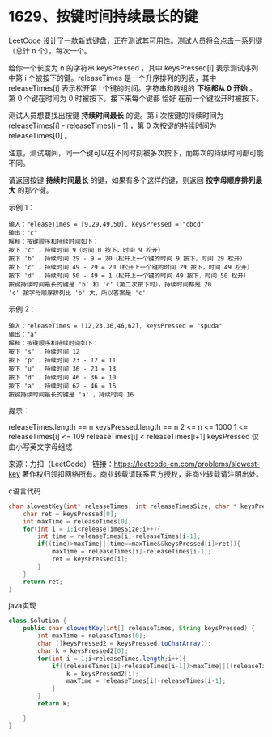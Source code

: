 # 1629、按键时间持续最长的键

LeetCode 设计了一款新式键盘，正在测试其可用性。测试人员将会点击一系列键（总计 n 个），每次一个。

给你一个长度为 n 的字符串 keysPressed ，其中 keysPressed[i] 表示测试序列中第 i 个被按下的键。releaseTimes 是一个升序排列的列表，其中 releaseTimes[i] 表示松开第 i 个键的时间。字符串和数组的 **下标都从 0 开始** 。第 0 个键在时间为 0 时被按下，接下来每个键都 恰好 在前一个键松开时被按下。

测试人员想要找出按键 **持续时间最长** 的键。第 i 次按键的持续时间为 releaseTimes[i] - releaseTimes[i - 1] ，第 0 次按键的持续时间为 releaseTimes[0] 。

注意，测试期间，同一个键可以在不同时刻被多次按下，而每次的持续时间都可能不同。

请返回按键 **持续时间最长** 的键，如果有多个这样的键，则返回 **按字母顺序排列最大** 的那个键。

 

示例 1：

```
输入：releaseTimes = [9,29,49,50], keysPressed = "cbcd"
输出："c"
解释：按键顺序和持续时间如下：
按下 'c' ，持续时间 9（时间 0 按下，时间 9 松开）
按下 'b' ，持续时间 29 - 9 = 20（松开上一个键的时间 9 按下，时间 29 松开）
按下 'c' ，持续时间 49 - 29 = 20（松开上一个键的时间 29 按下，时间 49 松开）
按下 'd' ，持续时间 50 - 49 = 1（松开上一个键的时间 49 按下，时间 50 松开）
按键持续时间最长的键是 'b' 和 'c'（第二次按下时），持续时间都是 20
'c' 按字母顺序排列比 'b' 大，所以答案是 'c'
```


示例 2：

```
输入：releaseTimes = [12,23,36,46,62], keysPressed = "spuda"
输出："a"
解释：按键顺序和持续时间如下：
按下 's' ，持续时间 12
按下 'p' ，持续时间 23 - 12 = 11
按下 'u' ，持续时间 36 - 23 = 13
按下 'd' ，持续时间 46 - 36 = 10
按下 'a' ，持续时间 62 - 46 = 16
按键持续时间最长的键是 'a' ，持续时间 16
```


提示：

releaseTimes.length == n
keysPressed.length == n
2 <= n <= 1000
1 <= releaseTimes[i] <= 109
releaseTimes[i] < releaseTimes[i+1]
keysPressed 仅由小写英文字母组成

来源：力扣（LeetCode）
链接：https://leetcode-cn.com/problems/slowest-key
著作权归领扣网络所有。商业转载请联系官方授权，非商业转载请注明出处。

c语言代码

```c
char slowestKey(int* releaseTimes, int releaseTimesSize, char * keysPressed){
    char ret = keysPressed[0];
    int maxTime = releaseTimes[0];
    for(int i = 1;i<releaseTimesSize;i++){
        int time = releaseTimes[i]-releaseTimes[i-1];
        if((time)>maxTime||(time==maxTime&&keysPressed[i]>ret)){
            maxTime = releaseTimes[i]-releaseTimes[i-1];
            ret = keysPressed[i];
        }
    }
    return ret;
}
```

java实现

```java
class Solution {
    public char slowestKey(int[] releaseTimes, String keysPressed) {
        int maxTime = releaseTimes[0];
        char []keysPressed2 = keysPressed.toCharArray();
        char k = keysPressed2[0];
        for(int i = 1;i<releaseTimes.length;i++){
            if((releaseTimes[i]-releaseTimes[i-1])>maxTime||((releaseTimes[i]-releaseTimes[i-1])==maxTime)&&keysPressed2[i]>k){
                k = keysPressed2[i];
                maxTime = releaseTimes[i]-releaseTimes[i-1];
            }
        }
        return k;

    }
}
```

